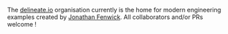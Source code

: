The [delineate.io](https://www.delineate.io) organisation currently is the home for modern engineering examples created by [Jonathan Fenwick](https://github.com/jf-delineate).  All collaborators and/or PRs welcome !
